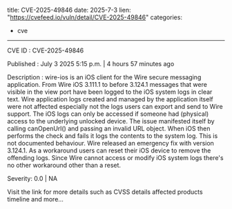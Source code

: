  
title: CVE-2025-49846
date: 2025-7-3
lien: "https://cvefeed.io/vuln/detail/CVE-2025-49846"
categories:
  - cve
---

CVE ID : CVE-2025-49846

Published :  July 3
2025
5:15 p.m. | 4 hours
57 minutes ago

Description : wire-ios is an iOS client for the Wire secure messaging application. From Wire iOS 3.111.1 to before 3.124.1
messages that were visible in the view port have been logged to the iOS system logs in clear text. Wire application logs created and managed by the application itself were not affected
especially not the logs users can export and send to Wire support. The iOS logs can only be accessed if someone had (physical) access to the underlying unlocked device. The issue manifested itself by calling canOpenUrl() and passing an invalid URL object. When iOS then performs the check and fails
it logs the contents to the system log. This is not documented behaviour. Wire released an emergency fix with version 3.124.1. As a workaround
users can reset their iOS device to remove the offending logs. Since Wire cannot access or modify iOS system logs
there's no other workaround other than a reset.

Severity: 0.0 | NA

Visit the link for more details
such as CVSS details
affected products
timeline
and more...

